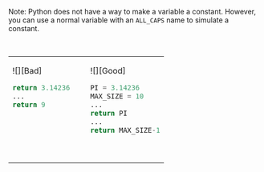 Note: Python does not have a way to make a variable a constant. However, you can use a normal variable with an `ALL_CAPS` name to simulate a constant.

<table> 
<tr>
  <td valign="top">

![][Bad]
```python
return 3.14236
...
return 9
```
  </td>
  <td>&nbsp;&nbsp;<br><br></td>
  <td valign="top">

![][Good]
```python
PI = 3.14236
MAX_SIZE = 10
...
return PI
...
return MAX_SIZE-1
```
  </td>
</tr>
</table> 
